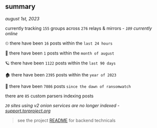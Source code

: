 
## summary
_august 1st, 2023_

currently tracking `155` groups across `276` relays & mirrors - _`109` currently online_

⏲ there have been `16` posts within the `last 24 hours`

🦈 there have been `1` posts within the `month of august`

🪐 there have been `1122` posts within the `last 90 days`

🏚 there have been `2395` posts within the `year of 2023`

🦕 there have been `7086` posts `since the dawn of ransomwatch`

there are `85` custom parsers indexing posts

_`20` sites using v2 onion services are no longer indexed - [support.torproject.org](https://support.torproject.org/onionservices/v2-deprecation/)_

> see the project [README](https://github.com/joshhighet/ransomwatch#ransomwatch--) for backend technicals

